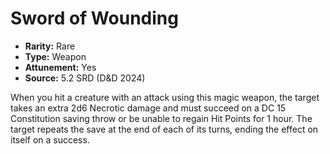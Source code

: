 # Sword of Wounding

- **Rarity:** Rare
- **Type:** Weapon
- **Attunement:** Yes
- **Source:** 5.2 SRD (D&D 2024)

When you hit a creature with an attack using this magic weapon, the target takes an extra 2d6 Necrotic damage and must succeed on a DC 15 Constitution saving throw or be unable to regain Hit Points for 1 hour. The target repeats the save at the end of each of its turns, ending the effect on itself on a success.
